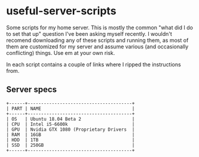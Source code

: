 # useful-server-scripts
Some scripts for my home server. This is mostly the common "what did I do to set that up" question I've been asking myself recently. I wouldn't recomend downloading any of these scripts and running them, as most of them are customized for my server and assume various (and occasionally conflicting) things. Use em at your own risk.

In each script contains a couple of links where I ripped the instructions from.

## Server specs
```
+------+---------------------------------------+
| PART | NAME                                  | 
+------+---------------------------------------+
| OS   | Ubuntu 18.04 Beta 2                   |
| CPU  | Intel i5-6600k                        |
| GPU  | Nvidia GTX 1080 (Proprietary Drivers  |
| RAM  | 16GB                                  |
| HDD  | 1TB                                   |
| SSD  | 250GB                                 |
+------+---------------------------------------+
```
